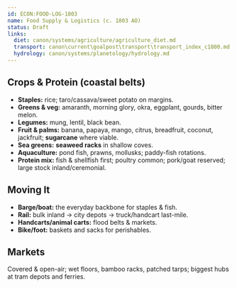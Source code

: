 ```yaml
---
id: ECON:FOOD-LOG-1803
name: Food Supply & Logistics (c. 1803 AO)
status: Draft
links:
  diet: canon/systems/agriculture/agriculture_diet.md
  transport: canon\current\goalpost\transport\transport_index_c1800.md
  hydrology: canon/systems/planetology/hydrology.md
---
```


## Crops & Protein (coastal belts)
- **Staples:** rice; taro/cassava/sweet potato on margins.
- **Greens & veg:** amaranth, morning glory, okra, eggplant, gourds, bitter melon.
- **Legumes:** mung, lentil, black bean.
- **Fruit & palms:** banana, papaya, mango, citrus, breadfruit, coconut, jackfruit; **sugarcane** where viable.
- **Sea greens:** **seaweed racks** in shallow coves.
- **Aquaculture:** pond fish, prawns, mollusks; paddy-fish rotations.
- **Protein mix:** fish & shellfish first; poultry common; pork/goat reserved; large stock inland/ceremonial.

## Moving It
- **Barge/boat:** the everyday backbone for staples & fish.
- **Rail:** bulk inland → city depots → truck/handcart last-mile.
- **Handcarts/animal carts:** flood belts & markets.
- **Bike/foot:** baskets and sacks for perishables.

## Markets
Covered & open-air; wet floors, bamboo racks, patched tarps; biggest hubs at tram depots and ferries.
